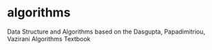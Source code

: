 # algorithms
Data Structure and Algorithms based on the Dasgupta, Papadimitriou, Vazirani Algorithms Textbook
